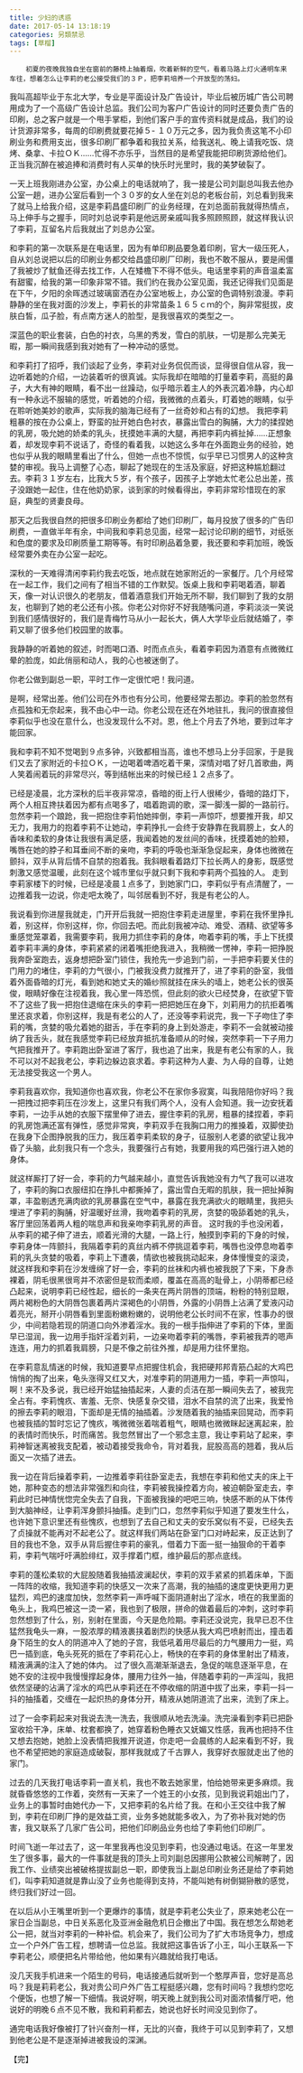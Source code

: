 ```yaml
---
title: 少妇的诱惑
date: 2017-05-14 13:18:19
categories: 另類禁忌
tags: [草榴]
---
```

        初夏的夜晚我独自坐在窗前的藤椅上抽着烟，吹着新鲜的空气，看着马路上灯火通明车来车往，想着怎么让李莉的老公接受我们的３Ｐ，把李莉培养一个开放型的荡妇。

我叫高超毕业于东北大学，专业是平面设计及广告设计，毕业后被历城广告公司聘用成为了一个高级广告设计总监。我们公司为客户广告设计的同时还要负责广告的印刷，总之客户就是一个甩手掌柜，到他们客户手的宣传资料就是成品，我们的设计货源非常多，每周的印刷费就要花掉５- １０万元之多，因为我负责这笔不小印刷业务和费用支出，很多印刷厂都争着和我拉关系，给我送礼、晚上请我吃饭、烧烤、桑拿、卡拉ＯＫ……忙得不亦乐乎，当然目的是希望我能把印刷货源给他们。正当我沉醉在被追捧和消费时有人买单的快乐时光里时，我的美梦破裂了。

一天上班我刚进办公室，办公桌上的电话就响了，我一接是公司刘副总叫我去他办公室一趟，进办公室后看到一个３０岁的女人坐在刘总的老板台前，刘总看到我来了就马上给我介绍，这是李莉昌盛印刷厂的业务经理，在刘总面前我就得热情点，马上伸手与之握手，同时刘总说李莉是他远房亲戚叫我多照顾照顾，就这样我认识了李莉，互留名片后我就出了刘总办公室。

和李莉的第一次联系是在电话里，因为有单印刷品要急着印刷，官大一级压死人，自从刘总说把以后的印刷业务都交给昌盛印刷厂印刷，我也不敢不服从，要是闹僵了我被炒了鱿鱼还得去找工作，人在矮檐下不得不低头。电话里李莉的声音温柔富有甜蜜，给我的第一印象非常不错。我们约在我办公室见面，我还记得我们见面是在下午，夕阳的余晖透过玻璃窗洒在办公室地板上，办公室的色调特别浪漫。李莉静静的坐在我对面的沙发上，李莉长的非常苗条１６５ｃｍ的个，胸非常挺拔，皮肤白皙，瓜子脸，有点南方迷人的脸型，是我很喜欢的类型之一。

深蓝色的职业套装，白色的衬衣，乌黑的秀发，雪白的肌肤，一切是那么完美无暇，那一瞬间我感到我对她有了一种冲动的感觉。

和李莉打了招呼，我们谈起了业务，李莉对业务侃侃而谈，显得很自信从容，我一边听着她的介绍，一边装着听的很真诚。实际我却在暗暗的打量着李莉，高挺的鼻子，大大有神的眼睛，看不出一丝躁动，似乎暗示着主人的外表沉着冷静，内心却有一种永远不服输的感觉，听着她的介绍，我微微的点着头，盯着她的眼睛，似乎在聆听她美妙的歌声，实际我的脑海已经有了一丝奇妙和占有的幻想。
        我把李莉粗暴的按在办公桌上，野蛮的扯开她白色衬衣，暴露出雪白的胸脯，大力的揉捏她的乳房，吸允她的娇柔的乳头，抚摸她丰满的大腿，再把李莉内裤扯掉……正想象着，却发现李莉不说话了，奇怪的看着我，以她这么多年在外面跑业务的经验，她也似乎从我的眼睛里看出了什么，但她一点也不惊慌，似乎早已习惯男人的这种贪婪的审视。我马上调整了心态，聊起了她现在的生活及家庭，好把这种尴尬翻过去。李莉３１岁左右，比我大５岁，有个孩子，因孩子上学她太忙老公总出差，孩子没跟她一起住，住在他奶奶家，谈到家的时候看得出，李莉非常珍惜现在的家庭，典型的贤妻良母。

那天之后我很自然的把很多印刷业务都给了她们印刷厂，每月投放了很多的广告印刷费，一直做半年有余，中间我和李莉总见面，经常一起讨论印刷的细节，对纸张和色度的要求及印刷质量工期等等。有时印刷品着急要，我还要和李莉加班，晚饭经常要外卖在办公室一起吃。

深秋的一天难得清闲李莉约我去吃饭，地点就在她家附近的一家餐厅。几个月经常在一起工作，我们之间有了相当不错的工作默契。饭桌上我和李莉喝着酒，聊着天，像一对认识很久的老朋友，借着酒意我们开始无所不聊，我们聊到了我的女朋友，也聊到了她的老公还有小孩。你老公对你好不好我随嘴问道，李莉淡淡一笑说到我们感情很好的，我们是青梅竹马从小一起长大，俩人大学毕业后就结婚了，李莉又聊了很多他们校园里的故事。

我静静的听着她的叙述，时而喝口酒、时而点点头，看着李莉因为酒意有点微微红晕的脸庞，如此俏丽和动人，我的心也被迷倒了。

你老公做到副总一职，平时工作一定很忙吧！我问道。

是啊，经常出差。他们公司在外市也有分公司，他要经常去那边。李莉的脸忽然有点孤独和无奈起来，我不由心中一动。你老公现在还在外地驻扎，我问的很直接但李莉似乎也没在意什么，也没发现什么不对。恩，他上个月去了外地，要到过年才能回家。

我和李莉不知不觉喝到９点多钟，兴致都相当高，谁也不想马上分手回家，于是我们又去了家附近的卡拉ＯＫ，一边喝着啤酒吃着干果，深情对唱了好几首歌曲，两人笑着闹着玩的非常尽兴，等到结帐出来的时候已经１２点多了。

已经是凌晨，北方深秋的后半夜非常凉，昏暗的街上行人很稀少，昏暗的路灯下，两个人相互搀扶着因为都有点喝多了，唱着跑调的歌，深一脚浅一脚的一路前行。忽然李莉一个踉跄，我一把抱住李莉怕她摔倒，李莉一声惊吓，想要推开我，却又无力，我用力的抱着李莉不让她动，李莉挣扎一会终于安静靠在我肩膀上，女人的香味和柔软的身体让我很有满足感，我闻着她的发丝间的香味，抚摸着她的脸颊，嘴唇在她的脖子和耳垂间不断的亲吻，李莉的呼吸也渐渐急促起来，身体也微微在颤抖，双手从背后情不自禁的抱着我。我斜眼看着路灯下拉长两人的身影，既感觉刺激又感觉温暖，此刻在这个城市里似乎就只剩下我和李莉两个孤独的人。
        走到李莉家楼下的时候，已经是凌晨１点多了，到她家门口，李莉似乎有点清醒了，一边推着我一边说，你走吧太晚了，叫邻居看到不好，我是有老公的人。

我说看到你进屋我就走，门开开后我就一把抱住李莉走进屋里，李莉在我怀里挣扎着，别这样，你别这样，你，你回去吧。而此刻我被冲动、难受、酒精、欲望等多重感觉笼罩着，我需要李莉，我用力抓住李莉的身体，吻着李莉的嘴，手上下抚摸着李莉丰满的身体，李莉紧紧的闭着嘴拒绝我进入，我稍微一愣神，李莉一把挣脱我奔卧室跑去，返身想把卧室门锁住，我抢先一步追到门前，一手把李莉要关住的门用力的堵住，李莉的力气很小，门被我没费力就推开了，进了李莉的卧室，我借着外面昏暗的灯光，看到她和她丈夫的婚纱照就挂在床头的墙上，她老公长的很英俊，眼睛好像在注视着我，我心里一阵恐慌，但此刻的欲火已经焚身，在欲望下管不了这些了我一把抱住退缩在床头的李莉一把把她压在身下，刘莉用力的抗拒着嘴里还哀求着，你别这样，我是有老公的人了，还没等李莉说完，我一下子吻住了李莉的嘴，贪婪的吸允着她的甜舌，手在李莉的身上到处游走，李莉不一会就被动接纳了我舌头，就在我感觉李莉已经放弃抵抗准备顺从的时候，突然李莉一下子用力气把我推开了。李莉跑出卧室进了客厅，我也追了出来，我是有老公有家的人，我不可以对不起我老公，李莉边躲边哀求着。李莉这种为人妻、为人母的自尊，让她无法接受我这一个男人。

李莉我喜欢你，我知道你也喜欢我，你老公不在家你多寂寞，叫我陪陪你好吗？我一把拽过把李莉压在沙发上，这里只有我们两个人，没有人会知道。我一边安抚着李莉，一边手从她的衣服下摆里伸了进去，握住李莉的乳房，粗暴的揉捏着，李莉的乳房饱满还富有弹性，感觉非常爽，李莉双手在我胸口用力的推搡着，双脚使劲在我身下企图挣脱我的压力，我压着李莉柔软的身子，征服别人老婆的欲望让我冲昏了头脑，此刻我只有一个念头，我要强行占有她，我要用我的鸡巴强行进入她的身体。

就这样厮打了好一会，李莉的力气越来越小，直觉告诉我她没有力气了我可以进攻了，李莉的胸口衣服纽扣在挣扎中都撕掉了，露出雪白无暇的肌肤，我一把扯掉胸罩，丰盈剔透充满肉欲的乳房暴露在空气中，暴露在我充满欲火的眼睛里，我把头埋进了李莉的胸脯，好温暖好丝滑，我吻着李莉的乳房，贪婪的吸舔着她的乳头，客厅里回荡着两人粗的喘息声和我亲吻李莉乳房的声音。
        这时我的手也没闲着，从李莉的裙子伸了进去，顺着光滑的大腿，一路上行，触摸到李莉的下身的时候，李莉身体一阵颤抖，我隔着李莉的真丝内裤不停挑逗着李莉，嘴唇也没停息吻着李莉的乳头贪婪的吸着，李莉上下遭袭，情欲也被我挑动起来，身体慢慢变的滚烫，就这样我和李莉在沙发缠绵了好一会，李莉的丝袜和内裤也被我脱了下来，下身赤裸着，阴毛很黑很弯并不浓密但是软而柔顺，覆盖在高高的耻骨上，小阴蒂都已经凸起来，说明李莉已经性起，细长的一条夹在两片阴唇的顶端，粉粉的特别显眼，两片褐粉色的大阴唇包裹着两片深褐色的小阴唇，外露的小阴唇上沾满了爱液闪动着亮光，掰开小阴唇看到里面粉嫩粉嫩的，说明他老公长时间不在家，性事办的很少，中间若隐若现的阴道口向外渗着淫水。我的一根手指伸进了李莉的下体，里面早已湿润，我一边用手指奸淫着刘莉，一边亲吻着李莉的嘴唇，李莉被我弄的嗯声连连，用力的抓着我肩膀，只是不像之前往外推，却是用力往怀里抱。

在李莉意乱情迷的时候，我知道要早点把握住机会，我把硬邦邦青筋凸起的大鸡巴悄悄的掏了出来，龟头涨得又红又大，对准李莉的阴道用力一插，李莉一声惊叫，啊！来不及多说，我已经开始猛抽插起来，人妻的贞洁在那一瞬间失去了，被我完全占有。李莉愧疚、害羞、无奈、快感复杂交错，泪水不自禁的流了出来，我爱怜的擦去李莉的眼泪，下面却是无情的抽插着。沙发随着我的抽插来回晃动，而李莉也被我插的暂时忘记了愧疚，嘴微微张着喘着粗气，眼睛也微微眯起迷离起来，脸的表情时而快乐，时而痛苦。我忽然冒出了一个邪念主意，我让李莉站了起来，李莉神智迷离被我支配着，被动着接受我命令，背对着我，屁股高高的翘着，我从后面又一次插了进去。

我一边在背后操着李莉，一边推着李莉往卧室走去，我想在李莉和他丈夫的床上干她，那种变态的想法非常强烈和向往，李莉被我操控着方向，被迫朝卧室走去，李莉此时已神情恍惚完全失去了自我，下面被我操的吧吧三响，快感不断的从下体传到大脑神经，让李莉浑身颤抖抽搐。走到门口，忽然李莉似乎知道了要发生什么，也许她下意识里还有些愧疚，也想到了去自己和丈夫的安乐窝似有不妥，已经失去了贞操就不能再对不起老公了。就这样我们两站在卧室门口对峙起来，反正达到了目的我也不急，双手从背后握住李莉的豪乳，借着力下面一挺一抽狠命的干着李莉，李莉气喘吁吁满脸绯红，双手撑着门框，维护最后的那点底线。

李莉的蓬松柔软的大屁股随着我抽插波澜起伏，李莉的双手紧紧的抓着床单，下面一阵阵的收缩，我知道李莉的快感又一次来了高潮，我的抽插的速度更快更用力更猛烈，鸡巴的速度加快，忽然李莉一声呼喊下面阴道射出了淫水，喷在的我里面的龟头上，我鸡巴被这一烫一紧，我也到了极限，拼命的做着最后的冲刺，这时李莉忽然想到了什么，别，别射在里面，今天是危险期。李莉还没说完，我早已忍不住猛然我龟头一麻，一股浓厚的精液裹挟着剧烈的快感从我大鸡巴喷射而出，撞击着身下陌生的女人的阴道冲入了她的子宫，我低吼着用尽最后的力气腰用力一挺，鸡巴一插到底，龟头死死的抵在了李莉花心上，畅快的在李莉的身体里射出了精液，精液满满的注入了她的体内。
        过了很久高潮渐渐退去，急促的喘息逐渐平息，在她不安的注视中我慢慢撑起身体，腰用力往外一抽，伴随着李莉的一声淫叫，我把依然坚硬的沾满了淫水的鸡巴从李莉还在不停收缩的阴道中拔了出来，李莉一抖一抖的抽搐着，交缠在一起炽热的身体分开，精液从她阴道流了出来，流到了床上。

过了一会李莉起来对我说去洗一洗去，我很顺从地去洗澡。洗完澡看到李莉已把卧室收拾干净，床单、枕套都换了，她穿着粉色睡衣又妩媚又性感，我再也把持不住又想去抱她，她脸上没表情把我推开说道，你走吧一会晨练的人起来看到不好，我也不希望把她的家庭造成破裂，那样我就成了千古罪人，我穿好衣服就走出了他的家门。

过去的几天我打电话李莉一直关机，我也不敢去她家里，怕给她带来更多麻烦。我就昏昏悠悠的工作着，突然有一天来了一个姓王的小女孩，见到我说莉姐出门了，业务上的事暂时由她代办一下，又把李莉的名片给了我。在和小王交往中我了解到，李莉在印刷厂挣的是效益工资，业务多她就能多收入，为了弥补我对她的伤害，我又联系了几家广告公司，把他们印刷品业务也给了李莉他们印刷厂。

时间飞逝一年过去了，这一年里我再也没见到李莉，也没通过电话。在这一年里发生了很多事，最大的一件事就是我的顶头上司刘副总因挪用公款被公司解聘了，因我工作、业绩突出被破格提拔副总一职，即使我当上副总印刷业务还是给了李莉她们，叫李莉知道就是靠山没了业务也能得到支持，不能叫她有树倒猢狲散的感觉，终归我们好过一回。

在以后从小王嘴里听到一个更爆炸的事情，就是李莉老公失业了，原来她老公在一家日企当副总，中日关系恶化及亚洲金融危机日企撤出了中国。我在想怎么帮她老公一把，就当对李莉的一种补偿。机会来了，我们公司为了扩大市场竞争力，想成立一个户外广告工程，想聘请一位总监。我就把这事告诉了小王，叫小王联系一下李莉老公，顺便把名片带给他，他如果有兴趣就给我打电话。

没几天我手机进来一个陌生的号码，电话接通后就听到一个憨厚声音，您好是高总吗？我是莉莉老公，我对贵公司户外广告工程挺感兴趣，您有时间吗？我想约您吃个便饭，也想了解一下细情。我说好啊，明天晚上就到我公司对面浓情餐厅吧，他说好的明晚６点不见不散，我和莉莉都去，她说也好长时间没见到你了。

通完电话我好像被打了针兴奋剂一样，无比的兴奋，我终于可以见到李莉了，又想到他老公是不是逐渐掉进被我设的深渊。

【完】